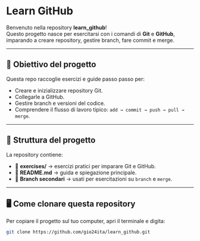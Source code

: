 # Learn GitHub

Benvenuto nella repository **learn_github**!  
Questo progetto nasce per esercitarsi con i comandi di **Git** e **GitHub**, imparando a creare repository, gestire branch, fare commit e merge.

---

## 🎯 Obiettivo del progetto

Questa repo raccoglie esercizi e guide passo passo per:

- Creare e inizializzare repository Git.  
- Collegarle a GitHub.  
- Gestire branch e versioni del codice.  
- Comprendere il flusso di lavoro tipico: `add → commit → push → pull → merge`.

---

## 🧩 Struttura del progetto

La repository contiene:
- 📁 **exercises/** → esercizi pratici per imparare Git e GitHub.  
- 📄 **README.md** → guida e spiegazione principale.  
- 🌿 **Branch secondari** → usati per esercitazioni su `branch` e `merge`.

---

## 🖥️ Come clonare questa repository

Per copiare il progetto sul tuo computer, apri il terminale e digita:

```bash
git clone https://github.com/gio24ita/learn_github.git


